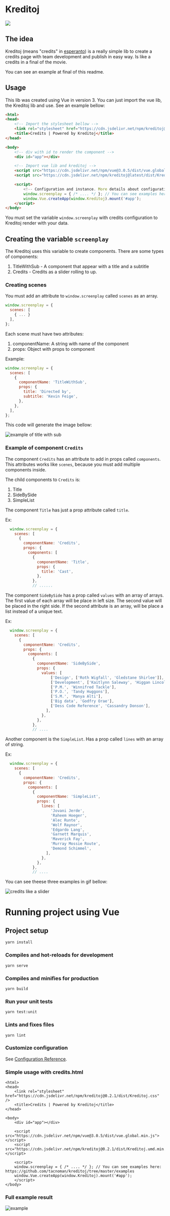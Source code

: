 # Kreditoj

[![](https://data.jsdelivr.com/v1/package/npm/kreditoj/badge)](https://www.jsdelivr.com/package/npm/kreditoj)

## The idea

Kreditoj (means "credits" in [esperanto](https://en.wikipedia.org/wiki/Esperanto)) is a really simple lib to create a credits page with team development and publish in easy way. Is like a credits in a final of the movie.

You can see an example at final of this readme.

## Usage

This lib was created using Vue in version 3. You can just import the vue lib, the Kreditoj lib and use. See an example bellow:

```html
<html>
<head>
    <!-- Import the stylesheet bellow -->
    <link rel="stylesheet" href="https://cdn.jsdelivr.net/npm/kreditoj@latest/dist/Kreditoj.css" />
    <title>Credits | Powered by Kreditoj</title>
</head>

<body>
    <!-- div with id to render the component -->
    <div id="app"></div>

    <!-- Import vue lib and kreditoj -->
    <script src="https://cdn.jsdelivr.net/npm/vue@3.0.5/dist/vue.global.min.js"></script>
    <script src="https://cdn.jsdelivr.net/npm/kreditoj@latest/dist/Kreditoj.umd.min.js"></script>

    <script>
        <!-- Configuration and instance. More details about configuration bellow -->
        window.screenplay = { /* .... */ }; // You can see examples here: https://github.com/tacnoman/kreditoj/tree/master/examples
        window.Vue.createApp(window.Kreditoj).mount('#app');
    </script>
</body>
```

You must set the variable `window.screenplay` with credits configuration to Kreditoj render with your data.

## Creating the variable `screenplay`

The Kreditoj uses this variable to create components. There are some types of components:

1. TitleWithSub - A component that appear with a title and a subtitle
2. Credits - Credits as a slider rolling to up.

### Creating scenes

You must add an attribute to `window.screenplay` called `scenes` as an array.

```js
window.screenplay = {
  scenes: [
    { ... }
  ],
};
```

Each scene must have two attributes:

1. componentName: A string with name of the component
2. props: Object with props to component

Example:

```js
window.screenplay = {
  scenes: [
    {
      componentName: 'TitleWithSub',
      props: {
        title: 'Directed by',
        subtitle: 'Kevin Feige',
      },
    },
  ],
};
```

This code will generate the image bellow:

<img src="https://github.com/tacnoman/kreditoj/raw/master/data/title-with-subtitle.gif" alt="example of title with sub" />

### Example of component `Credits`

The component `Credits` has an attribute to add in props called `components`. This attributes works like `scenes`, because you must add multiple components inside.

The child components to `Credits` is:

1. Title
2. SideBySide
3. SimpleList

The component `Title` has just a prop attribute called `title`.

Ex:
```js
  window.screenplay = {
    scenes: [
      {
        componentName: 'Credits',
        props: {
          components: [
            {
              componentName: 'Title',
              props: {
                title: 'Cast',
              },
            },
            // ......
```

The component `SideBySide` has a prop called `values` with an array of arrays.
The first value of each array will be place in left size. The second value will be placed in the right side.
If the second attribute is an array, will be place a list instead of a unique text.

Ex:
```js
  window.screenplay = {
    scenes: [
      {
        componentName: 'Credits',
        props: {
          components: [
            {
              componentName: 'SideBySide',
              props: {
                values: [
                    ['Design', ['Roth Wigfall', 'Gledstane Shirlee']],
                    ['Development', ['Kaitlynn Saleway', 'Higgan Lincoln', 'Marshall Willcott', 'Shepperd Caltera']],
                    ['P.M.', 'Winnifred Tackle'],
                    ['P.O.', 'Tandy Huggons'],
                    ['S.M.', 'Manya Alti'],
                    ['Big data', 'Godfry Orae'],
                    ['Dess Code Reference', 'Cassandry Donson'],
                  ],
                },
              },
            },
            // ....
```

Another component is the `SimpleList`. Has a prop called `lines` with an array of string.

Ex:
```js
  window.screenplay = {
    scenes: [
      {
        componentName: 'Credits',
        props: {
          components: [
            {
              componentName: 'SimpleList',
              props: {
                lines: [
                    'Jovani Jerde',
                    'Raheem Hoeger',
                    'Alec Runte',
                    'Wolf Raynor',
                    'Edgardo Lang',
                    'Garnett Marquis',
                    'Maverick Fay',
                    'Murray Mossie Route',
                    'Demond Schimmel',
                  ],
                },
              },
            },
            // ....
```

You can see theese three examples in gif bellow:

<img src="https://github.com/tacnoman/kreditoj/raw/master/data/slider-credits.gif" alt="credits like a slider" />

# Running project using Vue

## Project setup
```
yarn install
```

### Compiles and hot-reloads for development
```
yarn serve
```

### Compiles and minifies for production
```
yarn build
```

### Run your unit tests
```
yarn test:unit
```

### Lints and fixes files
```
yarn lint
```

### Customize configuration
See [Configuration Reference](https://cli.vuejs.org/config/).


### Simple usage with credits.html

```
<html>
<head>
    <link rel="stylesheet" href="https://cdn.jsdelivr.net/npm/kreditoj@0.2.1/dist/Kreditoj.css" />
    <title>Credits | Powered by Kreditoj</title>
</head>

<body>
    <div id="app"></div>

    <script src="https://cdn.jsdelivr.net/npm/vue@3.0.5/dist/vue.global.min.js"></script>
    <script src="https://cdn.jsdelivr.net/npm/kreditoj@0.2.1/dist/Kreditoj.umd.min.js"></script>

    <script>
    window.screenplay = { /* .... */ }; // You can see examples here: https://github.com/tacnoman/kreditoj/tree/master/examples
    window.Vue.createApp(window.Kreditoj).mount('#app');
    </script>
</body>
```

### Full example result

<img src="https://github.com/tacnoman/kreditoj/raw/master/data/credits.gif" alt="example" />
